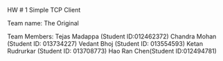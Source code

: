 HW # 1
Simple TCP Client

Team name: The Original

Team Members: 
Tejas Madappa (Student ID:012462372)
Chandra Mohan (Student ID: 013734227) 
Vedant Bhoj (Student ID: 013554593)
Ketan Rudrurkar (Student ID: 013708773)
Hao Ran Chen(Student ID:012494781)
